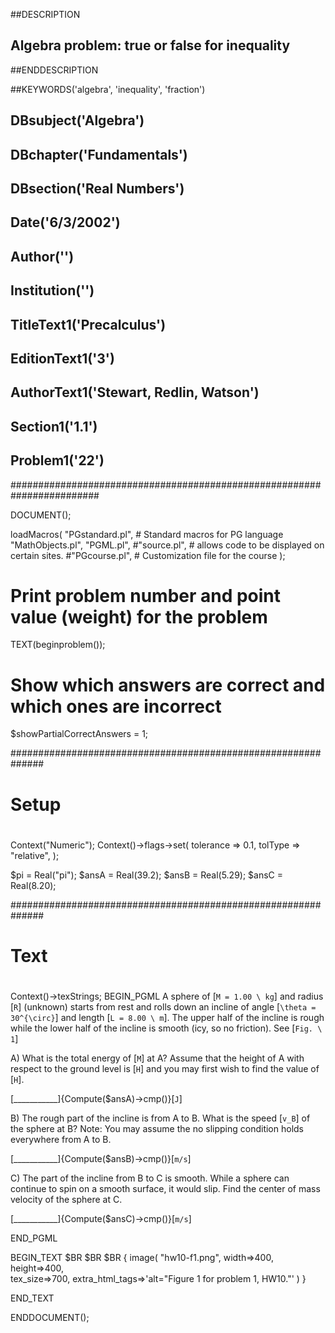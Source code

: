 ##DESCRIPTION
##  Algebra problem: true or false for inequality 
##ENDDESCRIPTION

##KEYWORDS('algebra', 'inequality', 'fraction')

## DBsubject('Algebra')
## DBchapter('Fundamentals')
## DBsection('Real Numbers')
## Date('6/3/2002')
## Author('')
## Institution('')
## TitleText1('Precalculus')
## EditionText1('3')
## AuthorText1('Stewart, Redlin, Watson')
## Section1('1.1')
## Problem1('22')

########################################################################

DOCUMENT();      

loadMacros(
   "PGstandard.pl",     # Standard macros for PG language
   "MathObjects.pl",
   "PGML.pl",
   #"source.pl",        # allows code to be displayed on certain sites.
   #"PGcourse.pl",      # Customization file for the course
);

# Print problem number and point value (weight) for the problem
TEXT(beginproblem());

# Show which answers are correct and which ones are incorrect
$showPartialCorrectAnswers = 1;

##############################################################
#
#  Setup
#
#
Context("Numeric");
Context()->flags->set(
  tolerance => 0.1,
  tolType => "relative",
);

$pi = Real("pi");
$ansA = Real(39.2);
$ansB = Real(5.29);
$ansC = Real(8.20);

##############################################################
#
#  Text
#
#

Context()->texStrings;
BEGIN_PGML
A sphere of [`M = 1.00 \ kg`] and radius [`R`] (unknown) starts from rest and rolls down an incline of angle [`\theta = 30^{\circ}`] and length [`L = 8.00 \ m`].  The upper half of the incline is rough while the lower half of the incline is smooth (icy, so no friction). See [`Fig. \ 1`]

A\) What is the total energy of [`M`] at A? Assume that the height of A with respect to the ground level is [`H`] and you may first wish to find the value of [`H`].

[___________]{Compute($ansA)->cmp()}[`J`]

B\) The rough part of the incline is from A to B. What is the speed [`v_B`] of the sphere at B? Note: You may assume the no slipping condition holds everywhere from A to B.

[___________]{Compute($ansB)->cmp()}[`m/s`]

C\) The part of the incline from B to C is smooth. While a sphere can continue to spin on a smooth surface, it would slip. Find the center of mass velocity of the sphere at C.

[___________]{Compute($ansC)->cmp()}[`m/s`]

END_PGML

BEGIN_TEXT
$BR
$BR
$BR
\{ image( "hw10-f1.png", width=>400, height=>400,  
tex_size=>700, extra_html_tags=>'alt="Figure 1 for problem 1, HW10."' ) \}


END_TEXT


ENDDOCUMENT();        

